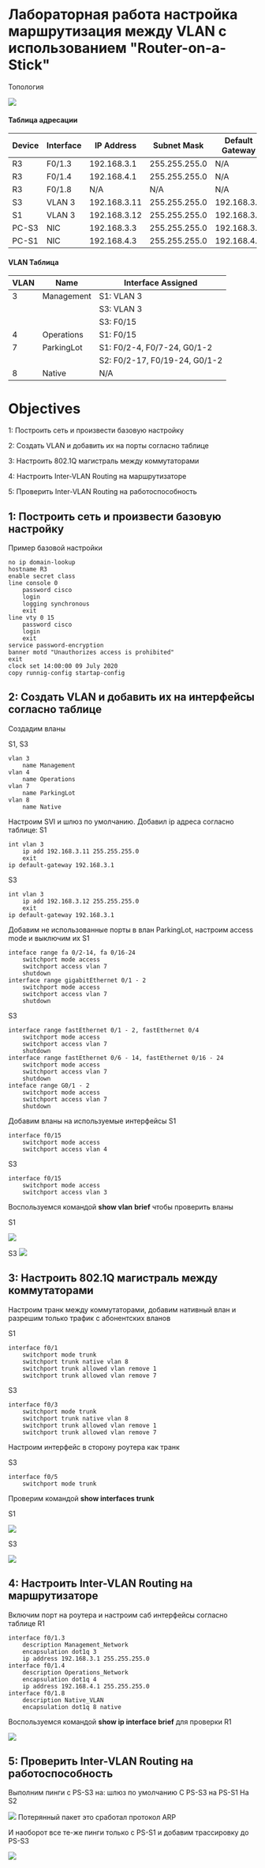 # Лабораторная работа настройка маршрутизация между VLAN с использованием "Router-on-a-Stick"

Топология 


![](https://github.com/Samsonvl/Network-OTUS-and-CCNAv7/blob/master/CCNAv7%20labs/lab1/Lab%20-%20Configure%20Router-on-a-Stick%20Inter-VLAN%20Routing%20-%20Topology.png)

#### Таблица адресации

| Device | Interface | IP Address   | Subnet Mask   | Default Gateway |
| ------ | --------- | ------------ | ------------- | --------------- |
| R3     | F0/1.3    | 192.168.3.1  | 255.255.255.0 | N/A             |
| R3     | F0/1.4    | 192.168.4.1  | 255.255.255.0 | N/A             |
| R3     | F0/1.8    | N/A          | N/A           | N/A             |
| S3     | VLAN 3    | 192.168.3.11 | 255.255.255.0 | 192.168.3.1     |
| S1     | VLAN 3    | 192.168.3.12 | 255.255.255.0 | 192.168.3.1     |
| PC-S3  | NIC       | 192.168.3.3  | 255.255.255.0 | 192.168.3.1     |
| PC-S1  | NIC       | 192.168.4.3  | 255.255.255.0 | 192.168.4.1     |

#### VLAN Таблица

| VLAN | Name       | Interface Assigned            |
| ---- | ---------- | ----------------------------- |
| 3    | Management | S1: VLAN 3                    |
|      |            | S3: VLAN 3                    |
|      |            | S3: F0/15                     |
| 4    | Operations | S1: F0/15                     |
| 7    | ParkingLot | S1: F0/2-4, F0/7-24, G0/1-2   |
|      |            | S2: F0/2-17, F0/19-24, G0/1-2 |
| 8    | Native     | N/A                           |

# Objectives

1: Построить сеть и произвести базовую настройку

2: Создать VLAN и добавить их на порты согласно таблице

3: Настроить 802.1Q магистраль между коммутаторами

4: Настроить Inter-VLAN Routing на маршрутизаторе

5: Проверить Inter-VLAN Routing на работоспособность

## 1: Построить сеть и произвести базовую настройку

Пример базовой настройки 

```
no ip domain-lookup
hostname R3
enable secret class
line console 0
	password cisco
	login
	logging synchronous
	exit
line vty 0 15
	password cisco
	login
	exit
service password-encryption
banner motd "Unauthorizes access is prohibited"
exit
clock set 14:00:00 09 July 2020
copy runnig-config startap-config
```

## 2: Создать VLAN и добавить их на интерфейсы согласно таблице

Создадим вланы

S1, S3

```
vlan 3
	name Management
vlan 4
	name Operations
vlan 7
	name ParkingLot
vlan 8 
	name Native
```

Настроим SVI и шлюз по умолчанию. Добавил ip адреса согласно таблице:
S1

```
int vlan 3 
	ip add 192.168.3.11 255.255.255.0 
	exit
ip default-gateway 192.168.3.1
```

S3

```
int vlan 3 
	ip add 192.168.3.12 255.255.255.0 
	exit
ip default-gateway 192.168.3.1
```

Добавим не использованные порты в влан ParkingLot, настроим access mode и выключим их
S1

```
inteface range fa 0/2-14, fa 0/16-24
	switchport mode access
	switchport access vlan 7
	shutdown
interface range gigabitEthernet 0/1 - 2
	switchport mode access
	switchport access vlan 7
	shutdown	
```

S3

```
interface range fastEthernet 0/1 - 2, fastEthernet 0/4
	switchport mode access
	switchport access vlan 7
	shutdown 
interface range fastEthernet 0/6 - 14, fastEthernet 0/16 - 24
	switchport mode access
	switchport access vlan 7
	shutdown
inteface range G0/1 - 2
	switchport mode access
	switchport access vlan 7
	shutdown
```

Добавим вланы на используемые интерфейсы
S1

```
interface f0/15
	switchport mode access
	switchport access vlan 4
```

S3

```
interface f0/15
	switchport mode access
	switchport access vlan 3
```

Воспользуемся командой **show vlan** **brief**  чтобы проверить вланы

S1

![](https://github.com/Samsonvl/Network-OTUS-and-CCNAv7/blob/master/CCNAv7%20labs/lab1/S1%20sh%20vlan%20brief.png)

S3
![](https://github.com/Samsonvl/Network-OTUS-and-CCNAv7/blob/master/CCNAv7%20labs/lab1/S3%20sh%20vlan%20brief.png)

## 3: Настроить 802.1Q магистраль между коммутаторами

Настроим транк между коммутаторами, добавим нативный влан и разрешим только трафик с абонентских вланов

S1

```
interface f0/1
	switchport mode trunk
	switchport trunk native vlan 8
	switchport trunk allowed vlan remove 1
	switchport trunk allowed vlan remove 7
```

S3

```
interface f0/3
	switchport mode trunk
	switchport trunk native vlan 8
	switchport trunk allowed vlan remove 1
	switchport trunk allowed vlan remove 7
```

Настроим интерфейс в сторону роутера как транк

S3

```
interface f0/5
	switchport mode trunk
```

Проверим командой **show interfaces trunk** 

S1

![](https://github.com/Samsonvl/Network-OTUS-and-CCNAv7/blob/master/CCNAv7%20labs/lab1/S1%20sh%20interface%20trunk.png)

S3

![](https://github.com/Samsonvl/Network-OTUS-and-CCNAv7/blob/master/CCNAv7%20labs/lab1/S3%20sh%20interface%20trunk.png)

## 4: Настроить Inter-VLAN Routing на маршрутизаторе

Включим порт на роутера и настроим саб интерфейсы согласно таблице 
R1

```
interface f0/1.3
	description Management_Network
	encapsulation dot1q 3
	ip address 192.168.3.1 255.255.255.0
interface f0/1.4
	description Operations_Network
	encapsulation dot1q 4
	ip address 192.168.4.1 255.255.255.0
interface f0/1.8
	description Native_VLAN
	encapsulation dot1q 8 native
```

Воспользуемся командой **show ip interface brief**  для проверки 
R1

![](https://github.com/Samsonvl/Network-OTUS-and-CCNAv7/blob/master/CCNAv7%20labs/lab1/R3%20sh%20ip%20interface%20brief.png)

## 5: Проверить Inter-VLAN Routing на работоспособность

Выполним пинги с PS-S3 на:
шлюз по умолчанию
С PS-S3 на PS-S1
На S2

![](https://github.com/Samsonvl/Network-OTUS-and-CCNAv7/blob/master/CCNAv7%20labs/lab1/все%20пинги.png)
Потерянный пакет это сработал протокол ARP

И наоборот все те-же пинги только с PS-S1 и добавим трассировку до PS-S3

![](https://github.com/Samsonvl/Network-OTUS-and-CCNAv7/blob/master/CCNAv7%20labs/lab1/все%20пинги%20и%20трасерт.png)



